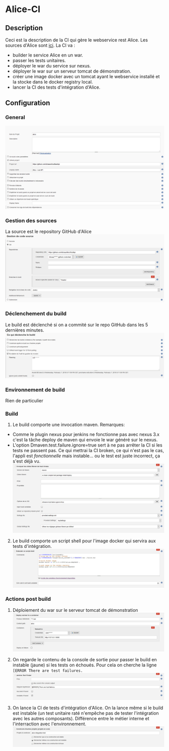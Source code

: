 # Alice-CI

## Description
Ceci est la description de la CI qui gère le webservice rest Alice.
Les sources d'Alice sont [ici](https://github.com/ildrasa/AliceRestApi).
La CI va :
- builder le service Alice en un war.
- passer les tests unitaires.
- déployer le war du service sur nexus.
- déployer le war sur un serveur tomcat de démonstration.
- créer une image docker avec un tomcat ayant le webservice installé et la stocke dans le docker registry local.
- lancer la CI des tests d'intégration d'Alice.

## Configuration

### General
![onglet general](https://github.com/ildrasa/markdown-notes/blob/master/images/alice-ci_general)

### Gestion des sources
La source est le repository GitHub d'Alice
![onglet gestion des sources](https://github.com/ildrasa/markdown-notes/blob/master/images/alice-ci_sources)

### Déclenchement du build
Le build est déclenché si on a commité sur le repo GitHub dans les 5 dernières minutes.
![onglet déclenchement du build](https://github.com/ildrasa/markdown-notes/blob/master/images/alice-ci_declenchement)

### Environnement de build
Rien de particulier

### Build
1. Le build comporte une invocation maven.
Remarques: 
  - Comme le plugin nexus pour jenkins ne fonctionne pas avec nexus 3.x c'est la tâche deploy de maven qui envoie le war généré sur le nexus.
  - L'option Dmaven.test.failure.ignore=true sert à ne pas arrêter la CI si les tests ne passent pas. Ce qui mettrai la CI broken, ce qui n'est pas le cas, l'appli est *fonctionnelle* mais instable... ou le test est juste incorrect, ça s'est déjà vu.
![build maven](https://github.com/ildrasa/markdown-notes/blob/master/images/alice-ci_maven)

2. Le build comporte un script shell pour l'image docker qui servira aux tests d'intégration.
![build shell docker](https://github.com/ildrasa/markdown-notes/blob/master/images/alice-ci_docker)

### Actions post build
1. Déploiement du war sur le serveur tomcat de démonstration
![tomcat deploy](https://github.com/ildrasa/markdown-notes/blob/master/images/alice-ci_tomcat)

2. On regarde le contenu de la console de sortie pour passer le build en instable (jaune) si les tests on échoués. Pour cela on cherche la ligne `[ERROR There are test failures.`
![build jenkins text finder](https://github.com/ildrasa/markdown-notes/blob/master/images/alice-ci_textFinder)

3. On lance la CI de tests d'intégration d'Alice. On la lance même si le build est instable (un test unitaire raté n'empêche pas de tester l'intégration avec les autres composants). Différence entre le métier interne et l'interraction avec l'environnement.
![déclenchement CI de tests d'intégration](https://github.com/ildrasa/markdown-notes/blob/master/images/alice-ci_lancementSuivant)





